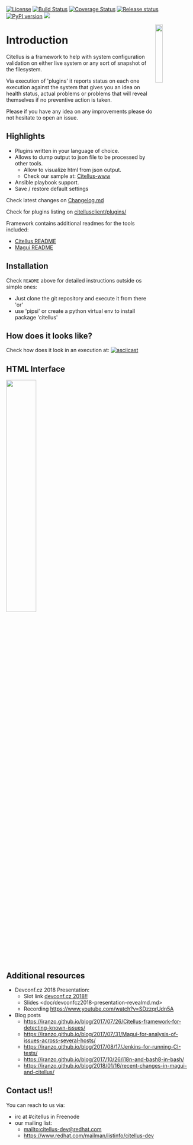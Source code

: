 [![License](https://img.shields.io/github/license/zerodayz/citellus.svg)](LICENSE)
[![Build Status](https://travis-ci.org/zerodayz/citellus.svg?branch=master)](https://travis-ci.org/zerodayz/citellus)
[![Coverage Status](https://coveralls.io/repos/github/zerodayz/citellus/badge.svg?branch=master)](https://coveralls.io/github/zerodayz/citellus?branch=master)
[![Release status](https://img.shields.io/github/release/zerodayz/citellus.svg)](https://github.com/zerodayz/citellus/releases)
[![PyPI version](https://badge.fury.io/py/citellus.svg)](https://badge.fury.io/py/citellus)
[![](https://images.microbadger.com/badges/image/citellus/citellus.svg)](https://microbadger.com/images/citellus/citellus "Get your own image badge on microbadger.com")

<img src="doc/citellus.png" width="20%" border=0 align="right">

# Introduction

Citellus is a framework to help with system configuration validation on either live system or any sort of snapshot of the filesystem.

Via execution of 'plugins' it reports status on each one execution against the system that gives you an idea on health status, actual problems or problems that will reveal themselves if no preventive action is taken.

Please if you have any idea on any improvements please do not hesitate to open an issue.

## Highlights
- Plugins written in your language of choice.
- Allows to dump output to json file to be processed by other tools.
    - Allow to visualize html from json output.
    - Check our sample at: [Citellus-www](http://htmlpreview.github.io/?https://github.com/zerodayz/citellus/blob/master/doc/sampleweb/citellus.html)
- Ansible playbook support.
- Save / restore default settings

Check latest changes on [Changelog.md](Changelog.md)

Check for plugins listing on [citellusclient/plugins/](citellusclient/plugins/)

Framework contains additional readmes for the tools included:

- [Citellus README](README.citellus.md)
- [Magui README](README.magui.md)

## Installation

Check `README` above for detailed instructions outside os simple ones:
- Just clone the git repository and execute it from there 'or'
- use 'pipsi' or create a python virtual env to install package 'citellus'

## How does it looks like?
Check how does it look in an execution at:
[![asciicast](https://asciinema.org/a/169814.png)](https://asciinema.org/a/169814)

## HTML Interface
<img src="doc/images/www.png" height="40%" border=0>

## Additional resources

- Devconf.cz 2018 Presentation:
    - Slot link [devconf.cz 2018!!](https://devconfcz2018.sched.com/event/DJXG/detect-pitfalls-of-osp-deployments-with-citellus)
    - Slides <doc/devconfcz2018-presentation-revealmd.md>
    - Recording <https://www.youtube.com/watch?v=SDzzqrUdn5A>
- Blog posts
    - <https://iranzo.github.io/blog/2017/07/26/Citellus-framework-for-detecting-known-issues/>
    - <https://iranzo.github.io/blog/2017/07/31/Magui-for-analysis-of-issues-across-several-hosts/>
    - <https://iranzo.github.io/blog/2017/08/17/Jenkins-for-running-CI-tests/>
    - <https://iranzo.github.io/blog/2017/10/26/i18n-and-bash8-in-bash/>
    - <https://iranzo.github.io/blog/2018/01/16/recent-changes-in-magui-and-citellus/>

## Contact us!!
You can reach to us via:
- irc at #citellus in Freenode
- our mailing list:
    - <mailto:citellus-dev@redhat.com>
    - <https://www.redhat.com/mailman/listinfo/citellus-dev>
